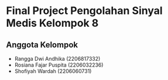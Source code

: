 # Final Project Pengolahan Sinyal Medis Kelompok 8

## Anggota Kelompok

* Rangga Dwi Andhika (2206817332)
* Rosiana Fajar Puspita (2206032236)
* Shofiyah Wardah (2206060731)
